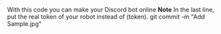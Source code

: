 With this code you can make your Discord bot online
**Note** In the last line, put the real token of your robot instead of (token).
git commit -m "Add Sample.jpg"
